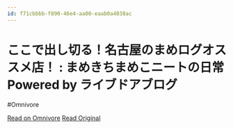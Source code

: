 ```yaml
---
id: f71cbbbb-f890-46e4-aa00-eaab0a4038ac
---
```


# ここで出し切る！名古屋のまめログオススメ店！ : まめきちまめこニートの日常 Powered by ライブドアブログ
#Omnivore

[Read on Omnivore](https://omnivore.app/me/powered-by-1917ba8343f)
[Read Original](https://mamekichimameko.blog.jp/archives/89356822.html)

